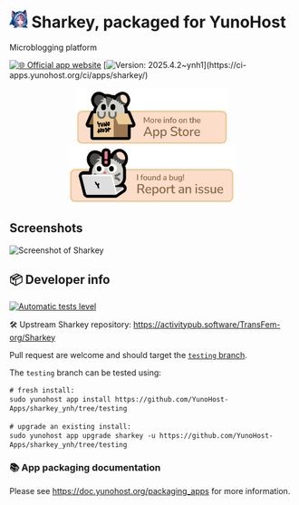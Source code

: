 <!--
N.B.: This README was automatically generated by <https://github.com/YunoHost/apps_tools/blob/main/readme_generator>
It shall NOT be edited by hand.
-->

<h1>
  <img src="https://raw.githubusercontent.com/YunoHost/apps/main/logos/sharkey.png" width="32px" alt="Logo of Sharkey">
  Sharkey, packaged for YunoHost
</h1>

Microblogging platform

[![🌐 Official app website](https://img.shields.io/badge/Official_app_website-darkgreen?style=for-the-badge)](https://git.joinsharkey.org/Sharkey)
[![Version: 2025.4.2~ynh1](https://img.shields.io/badge/Version-2025.4.2~ynh1-rgba(0,150,0,1)?style=for-the-badge)](https://ci-apps.yunohost.org/ci/apps/sharkey/)

<div align="center">
<a href="https://apps.yunohost.org/app/sharkey"><img height="100px" src="https://github.com/YunoHost/yunohost-artwork/raw/refs/heads/main/badges/neopossum-badges/badge_more_info_on_the_appstore.svg"/></a>
<a href="https://github.com/YunoHost-Apps/sharkey_ynh/issues"><img height="100px" src="https://github.com/YunoHost/yunohost-artwork/raw/refs/heads/main/badges/neopossum-badges/badge_report_an_issue.svg"/></a>
</div>


## Screenshots
![Screenshot of Sharkey](./doc/screenshots/screenshot-desktop.png)

## 📦 Developer info

[![Automatic tests level](https://apps.yunohost.org/badge/cilevel/sharkey)](https://ci-apps.yunohost.org/ci/apps/sharkey/)

🛠️ Upstream Sharkey repository: <https://activitypub.software/TransFem-org/Sharkey>

Pull request are welcome and should target the [`testing` branch](https://github.com/YunoHost-Apps/sharkey_ynh/tree/testing).

The `testing` branch can be tested using:
```
# fresh install:
sudo yunohost app install https://github.com/YunoHost-Apps/sharkey_ynh/tree/testing

# upgrade an existing install:
sudo yunohost app upgrade sharkey -u https://github.com/YunoHost-Apps/sharkey_ynh/tree/testing
```

### 📚 App packaging documentation

Please see <https://doc.yunohost.org/packaging_apps> for more information.